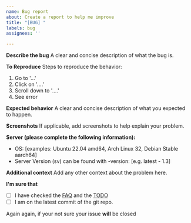 ```yaml
---
name: Bug report
about: Create a report to help me improve
title: "[BUG] "
labels: bug
assignees: ''

---
```


**Describe the bug**
A clear and concise description of what the bug is.

**To Reproduce**
Steps to reproduce the behavior:
1. Go to '...'
2. Click on '....'
3. Scroll down to '....'
4. See error

**Expected behavior**
A clear and concise description of what you expected to happen.

**Screenshots**
If applicable, add screenshots to help explain your problem.

**Server (please complete the following information):**
 - OS: [examples: Ubuntu 22.04 amd64, Arch Linux 32, Debian Stable aarch64]
 - Server Version (sv) can be found with -version: [e.g. latest - 1.3]

**Additional context**
Add any other context about the problem here.

**I'm sure that**
- [ ] I have checked the [FAQ](https://github.com/RewardedIvan/3DPS/wiki/FAQ) and the [TODO](https://github.com/RewardedIvan/3DPS/wiki/TODO)
- [ ] I am on the latest commit of the git repo.

Again again, if your not sure your issue **will** be closed
